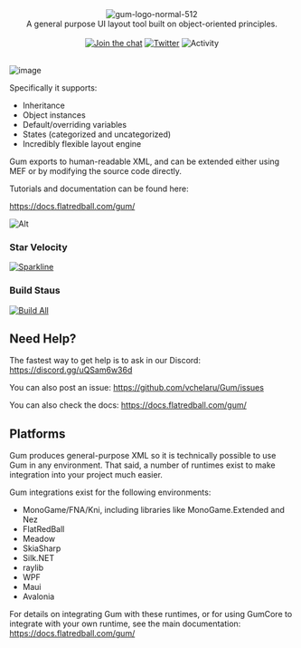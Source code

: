 <div align="center">
  <img align="center" src="https://github.com/user-attachments/assets/90d1625b-1d9a-4fca-b9a7-f0fb42badcbb" alt="gum-logo-normal-512"/>
</div>
<div align="center">A general purpose UI layout tool built on object-oriented principles.</div>
<br/>
<div align="center">
  <a href="https://discord.gg/tG5RBgw"><img src="https://img.shields.io/discord/586997072373481494" alt="Join the chat" /></a>
  <a href="https://twitter.com/FlatRedBall"><img src="https://img.shields.io/twitter/url?style=social&url=https%3A%2F%2Ftwitter.com%2FFlatRedBall" alt="Twitter"/></a>
  <img src="https://img.shields.io/github/last-commit/vchelaru/Gum/master" alt="Activity" />
</div>
<br/>

![image](https://github.com/vchelaru/Gum/assets/729631/9f1d16b2-47a0-47d4-a6bc-0a3d6f100699)

Specifically it supports:

* Inheritance
* Object instances
* Default/overriding variables
* States (categorized and uncategorized)
* Incredibly flexible layout engine

Gum exports to human-readable XML, and can be extended either using MEF or by modifying the source code directly.

Tutorials and documentation can be found here:

https://docs.flatredball.com/gum/

![Alt](https://repobeats.axiom.co/api/embed/43574f096866fcf9b5addde4589447d1b532ade4.svg "Repobeats analytics image")

### Star Velocity
[![Sparkline](https://stars.medv.io/vchelaru/Gum.svg)](https://stars.medv.io/vchelaru/Gum)

### Build Staus
[![Build All](https://github.com/vchelaru/Gum/actions/workflows/ci.yaml/badge.svg)](https://github.com/vchelaru/Gum/actions/workflows/ci.yaml)

## Need Help?

The fastest way to get help is to ask in our Discord: https://discord.gg/uQSam6w36d

You can also post an issue: https://github.com/vchelaru/Gum/issues

You can also check the docs: https://docs.flatredball.com/gum/

## Platforms

Gum produces general-purpose XML so it is technically possible to use Gum in any environment. That said, a number of runtimes exist to make integration into your project much easier.

Gum integrations exist for the following environments:

* MonoGame/FNA/Kni, including libraries like MonoGame.Extended and Nez
* FlatRedBall
* Meadow
* SkiaSharp
* Silk.NET
* raylib
* WPF
* Maui
* Avalonia

For details on integrating Gum with these runtimes, or for using GumCore to integrate with your own runtime, see the main documentation: https://docs.flatredball.com/gum/
